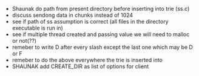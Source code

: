 - Shaunak do path from present directory before inserting into trie (ss.c)
- discuss sendong data in chunks instead of 1024
- see if path of ss assumption is correct (all files in the directory executable is run in)
- see if multiple thread created and passing value we will need to malloc or not(??)
- remeber to write D after every slash except the last one which may be D or F
- remeber to do the above everywhere the trie is inserted into
- SHAUNAK add CREATE_DIR as list of options for client